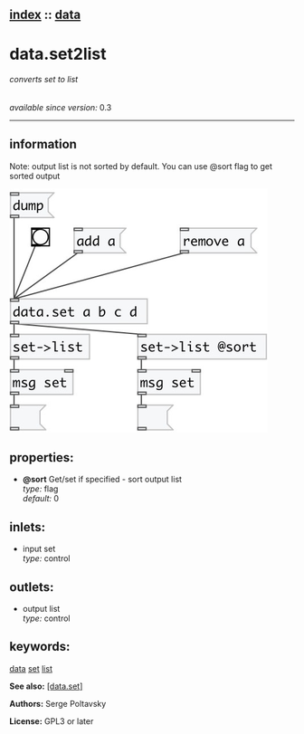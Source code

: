 [index](index.html) :: [data](category_data.html)
---

# data.set2list

###### converts set to list

*available since version:* 0.3

---


## information
Note: output list is not sorted by default. You can use @sort flag to get sorted
            output



[![example](../examples/img/data.set2list.jpg)](../examples/pd/data.set2list.pd)







## properties:

* **@sort** 
Get/set if specified - sort output list<br>
_type:_ flag<br>
_default:_ 0<br>



## inlets:

* input set<br>
_type:_ control



## outlets:

* output list<br>
_type:_ control



## keywords:

[data](keywords/data.html)
[set](keywords/set.html)
[list](keywords/list.html)



**See also:**
[\[data.set\]](data.set.html)




**Authors:** Serge Poltavsky




**License:** GPL3 or later





